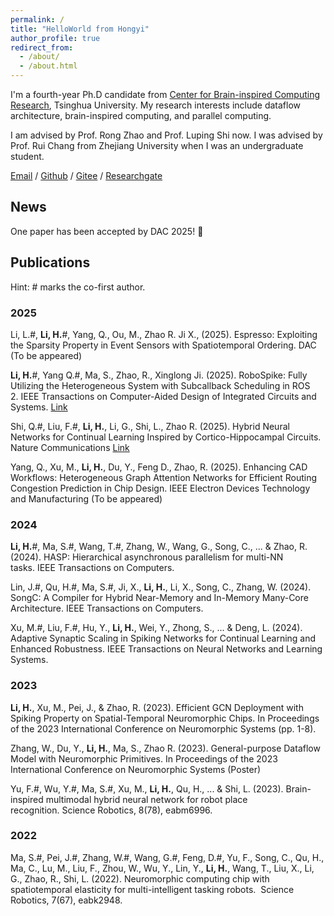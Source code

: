 ```yaml
---
permalink: /
title: "HelloWorld from Hongyi"
author_profile: true
redirect_from: 
  - /about/
  - /about.html
---
```


I'm a fourth-year Ph.D candidate from [Center for Brain-inspired Computing Research](https://www.cbicr.tsinghua.edu.cn/), Tsinghua University. My research interests include dataflow architecture, brain-inspired computing, and parallel computing.

I am advised by Prof. Rong Zhao and Prof. Luping Shi now. I was advised by Prof. Rui Chang from Zhejiang University when I was an undergraduate student.

[Email](hy-li21@mails.tsinghua.edu.cn) / [Github](https://github.com/Man0xbfc00380) / [Gitee](https://gitee.com/lhy_giytee) / [Researchgate](https://www.researchgate.net/profile/Hongyi-Li-30)

## News
One paper has been accepted by DAC 2025! :triangular_flag_on_post:

## Publications

Hint: \# marks the co-first author.

### 2025

Li, L.#, **Li, H.**#, Yang, Q., Ou, M., Zhao R. Ji X., (2025). Espresso: Exploiting the Sparsity Property in Event Sensors with Spatiotemporal Ordering. DAC 
(To be appeared)

**Li, H.**#, Yang Q.#, Ma, S., Zhao, R., Xinglong Ji. (2025). RoboSpike: Fully Utilizing the Heterogeneous System with Subcallback Scheduling in ROS 2. IEEE Transactions on Computer-Aided Design of Integrated Circuits and Systems. [Link](https://ieeexplore.ieee.org/document/10870360)

Shi, Q.#, Liu, F.#, **Li, H.**, Li, G., Shi, L., Zhao R. (2025). Hybrid Neural Networks for Continual Learning Inspired by Cortico-Hippocampal Circuits. Nature Communications [Link](https://www.nature.com/articles/s41467-025-56405-9)

Yang, Q., Xu, M., **Li, H.**, Du, Y., Feng D., Zhao, R. (2025). Enhancing CAD Workflows: Heterogeneous Graph Attention Networks for Efficient Routing Congestion Prediction in Chip Design. IEEE Electron Devices Technology and Manufacturing (To be appeared)

### 2024

**Li, H.**#, Ma, S.#, Wang, T.#, Zhang, W., Wang, G., Song, C., ... & Zhao, R. (2024). HASP: Hierarchical asynchronous parallelism for multi-NN tasks. IEEE Transactions on Computers. 

Lin, J.#, Qu, H.#, Ma, S.#,  Ji, X., **Li, H.**, Li, X., Song, C., Zhang, W. (2024). SongC: A Compiler for Hybrid Near-Memory and In-Memory Many-Core Architecture. IEEE Transactions on Computers. 

Xu, M.#, Liu, F.#, Hu, Y., **Li, H.**, Wei, Y., Zhong, S., ... & Deng, L. (2024). Adaptive Synaptic Scaling in Spiking Networks for Continual Learning and Enhanced Robustness. IEEE Transactions on Neural Networks and Learning Systems. 

### 2023

**Li, H.**, Xu, M., Pei, J., & Zhao, R. (2023). Efficient GCN Deployment with Spiking Property on Spatial-Temporal Neuromorphic Chips. In Proceedings of the 2023 International Conference on Neuromorphic Systems (pp. 1-8). 

Zhang, W., Du, Y., **Li, H.**, Ma, S., Zhao R. (2023). General-purpose Dataflow Model with Neuromorphic Primitives. In Proceedings of the 2023 International Conference on Neuromorphic Systems (Poster)

Yu, F.#, Wu, Y.#, Ma, S.#, Xu, M., **Li, H.**, Qu, H., ... & Shi, L. (2023). Brain-inspired multimodal hybrid neural network for robot place recognition. Science Robotics, 8(78), eabm6996. 

### 2022

Ma, S.#, Pei, J.#, Zhang, W.#, Wang, G.#, Feng, D.#, Yu, F., Song, C., Qu, H., Ma, C., Lu, M., Liu, F., Zhou, W., Wu, Y., Lin, Y., **Li, H.**, Wang, T., Liu, X., Li, G., Zhao, R., Shi, L. (2022). Neuromorphic computing chip with spatiotemporal elasticity for multi-intelligent tasking robots.  Science Robotics, 7(67), eabk2948. 
